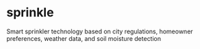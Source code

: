 # sprinkle
Smart sprinkler technology based on city regulations, homeowner preferences, weather data, and soil moisture detection
